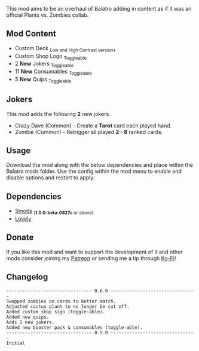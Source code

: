 This mod aims to be an overhaul of Balatro adding in content as if it was an official Plants vs. Zombies collab.

## Mod Content
* Custom Deck <sub>Low and High Contrast versions</sub>
* Custom Shop Logo <sub>Toggleable</sub>
* 2 **New** Jokers <sub>Toggleable</sub>
* 11 **New** Consumables <sub>Toggleable</sub>
* 5 **New** Quips <sub>Toggleable</sub>

## Jokers
This mod adds the following **2** new jokers.
* Crazy Dave (Common) - Create a **Tarot** card each played hand.
* Zombie (Common) - Retrigger all played **2 - 8** ranked cards.

## Usage
Download the mod along with the below dependencies and place within the Balatro mods folder. Use the config within the mod menu to enable and disable options and restart to apply.

## Dependencies
* [Smods](https://github.com/Steamodded/smods/releases) <sub>(**1.0.0-beta-0827c** or above)</sub>
* [Lovely](https://github.com/ethangreen-dev/lovely-injector/releases)

## Donate
If you like this mod and want to support the development of it and other mods consider joining my [Patreon](https://www.patreon.com/c/VRArt1) or sending me a tip through [Ko-Fi](https://ko-fi.com/vrart1)!

## Changelog
```
-------------------------------- 0.6.0 --------------------------------
Swapped zombies on cards to better match.
Adjusted cactus plant to no longer be cut off.
Added custom shop sign (toggle-able).
Added new quips.
Adds 2 new jokers.
Added new booster pack & consumables (toggle-able).
-------------------------------- 0.5.0 --------------------------------
Initial
```
